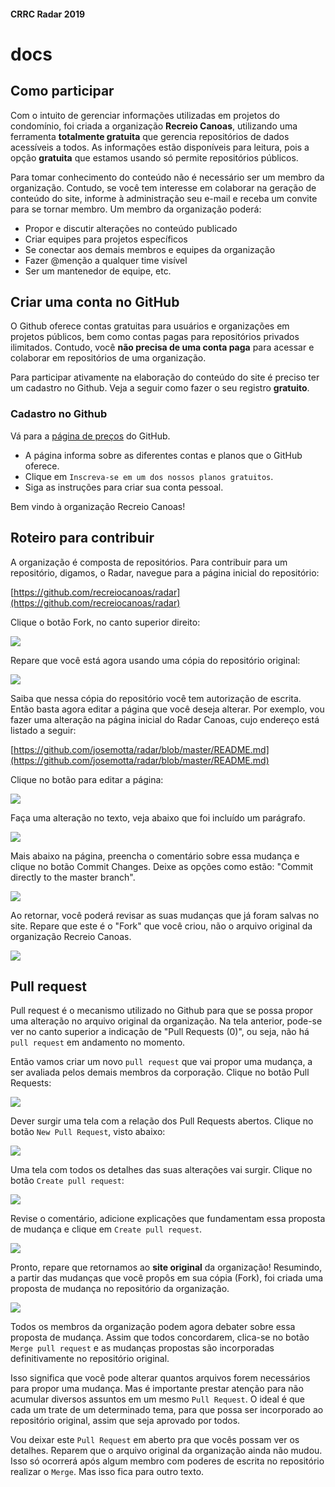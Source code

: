 #### CRRC Radar 2019

# docs

## Como participar

Com o intuito de gerenciar informações utilizadas em projetos do condomínio, foi criada a organização **Recreio Canoas**, utilizando uma ferramenta  **totalmente gratuita** que gerencia  repositórios de dados acessíveis a todos. As informações estão disponíveis para leitura, pois a opção **gratuita** que estamos usando só permite repositórios públicos. 

Para tomar conhecimento do conteúdo não é necessário ser um membro da organização. Contudo, se você tem interesse em  colaborar na geração de conteúdo do site, informe à administração seu e-mail e receba um convite para se tornar membro. Um membro da organização poderá:

- Propor e discutir alterações no conteúdo publicado
- Criar equipes para projetos específicos
- Se conectar aos demais membros e equipes da organização
- Fazer @menção a qualquer time visível
- Ser um mantenedor de equipe, etc.

## Criar uma conta no GitHub

O Github oferece contas gratuitas para usuários e organizações em projetos públicos, bem como contas pagas para repositórios privados ilimitados. Contudo, você **não precisa de uma conta  paga** para acessar e colaborar em repositórios de uma organização.

Para participar ativamente na elaboração do conteúdo do site é preciso ter um cadastro no Github. Veja a seguir como fazer o seu registro **gratuito**.

### Cadastro no Github

Vá para a [página de preços](https://github.com/pricing) do GitHub.

- A página informa sobre as diferentes contas e planos que o GitHub oferece.
- Clique em `Inscreva-se em um dos nossos planos gratuitos`.
- Siga as instruções para criar sua conta pessoal.

Bem vindo à organização Recreio Canoas! 

## Roteiro para contribuir

A organização é composta de repositórios. Para contribuir para um repositório, digamos, o Radar, navegue para a página inicial do repositório:

[https://github.com/recreiocanoas/radar](https://github.com/recreiocanoas/radar)

Clique o botão Fork, no canto superior direito:

![](https://i.imgur.com/j87uFhx.png)

Repare que você está agora usando uma cópia do repositório original:

![](https://i.imgur.com/Hxc3GJO.png)

Saiba que nessa cópia do repositório você tem autorização de escrita. Então basta agora editar a página que você deseja alterar. Por exemplo, vou fazer uma alteração na página inicial do Radar Canoas, cujo endereço está listado a seguir:

[https://github.com/josemotta/radar/blob/master/README.md](https://github.com/josemotta/radar/blob/master/README.md)

Clique no botão para editar a página:

![](https://i.imgur.com/lwkbERV.png)

Faça uma alteração no texto, veja abaixo que foi incluído um parágrafo.

![](https://i.imgur.com/ZTZVHk1.png)

Mais abaixo na página, preencha o comentário sobre essa mudança e clique no botão Commit Changes. Deixe as opções como estão: "Commit directly to the master branch".

![](https://i.imgur.com/1tdHSqY.png)

Ao retornar, você poderá revisar as suas mudanças que já foram salvas no site. Repare que este é o "Fork" que você criou, não o arquivo original da organização Recreio Canoas.

![](https://i.imgur.com/hJyhN7i.png)

## Pull request

Pull request é o mecanismo utilizado no Github para que se possa propor uma alteração no arquivo original da organização. Na tela anterior, pode-se ver no canto superior a indicação de "Pull Requests (0)", ou seja, não há `pull request` em andamento no momento.


Então vamos criar um novo `pull request` que vai propor uma mudança, a ser avaliada pelos demais membros da corporação. Clique no botão Pull Requests:

![](https://i.imgur.com/GayeTcG.png)

Dever surgir uma tela com a relação dos Pull Requests abertos. Clique no botão `New Pull Request`, visto abaixo:

![](https://i.imgur.com/km1Dmxq.png)

Uma tela com todos os detalhes das suas alterações vai surgir. Clique no botão `Create pull request`:

![](https://i.imgur.com/yBMDRYU.png)

Revise o comentário, adicione explicações que fundamentam essa proposta de mudança e clique em `Create pull request`.

![](https://i.imgur.com/4FldEXr.png)

Pronto, repare que retornamos ao **site original** da organização! Resumindo, a partir das mudanças que você propôs em sua cópia (Fork), foi criada uma proposta de mudança no repositório da organização.

![](https://i.imgur.com/xEB7Qyj.png) 

Todos os membros da organização podem agora debater sobre essa proposta de mudança. Assim que todos concordarem, clica-se no botão `Merge pull request` e as mudanças propostas são incorporadas definitivamente no repositório original.

Isso significa que você pode alterar quantos arquivos forem necessários para propor uma mudança. Mas é importante prestar atenção para não acumular diversos assuntos em um mesmo `Pull Request`. O ideal é que cada um trate de um determinado tema, para que possa ser incorporado ao repositório original, assim que seja aprovado por todos.

Vou deixar este `Pull Request` em aberto pra que vocês possam ver os detalhes. Reparem que o arquivo original da organização ainda não mudou. Isso só ocorrerá após algum membro com poderes de escrita no repositório realizar o `Merge`. Mas isso fica para outro texto.
